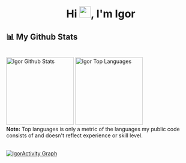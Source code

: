 <h1 align="center">Hi <img src="https://raw.githubusercontent.com/MartinHeinz/MartinHeinz/master/wave.gif" width="30px">, I'm Igor</h1>

## 📊 My Github Stats

  <br/>
  <a href="https://https://github.com/igorsuzuki99/igorsuzuki99.git"><img alt="Igor Github Stats" height="180em" src="https://github-readme-stats.vercel.app/api?username=igor-hub&show_icons=true&count_private=true&theme=react&hide_border=true&bg_color=0D1117" /></a>
  <a href="https://https://github.com/igorsuzuki99/igorsuzuki99.git"><img alt="Igor Top Languages" height="180em" src="https://github-readme-stats.vercel.app/api/top-langs/?username=tauz-hub&langs_count=8&count_private=true&layout=compact&theme=react&hide_border=true&bg_color=0D1117" /></a>
  <br/>
  <b>Note:</b> Top languages is only a metric of the languages my public code consists of and doesn't reflect experience or skill level.


<br/>
<br/>

<a href="https://https://github.com/igorsuzuki99/igorsuzuki99.git"><img alt="IgorActivity Graph" src="https://activity-graph.herokuapp.com/graph?username=igor-hub&bg_color=0D1117&color=5BCDEC&line=5BCDEC&point=FFFFFF&hide_border=true" /></a>

<br/>
<br/>
